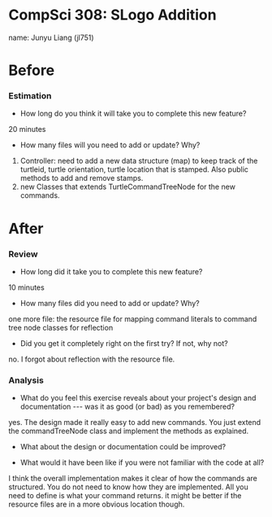 CompSci 308: SLogo Addition
===
name: Junyu Liang (jl751)

# Before

### Estimation

 * How long do you think it will take you to complete this new feature?
 
 20 minutes

 * How many files will you need to add or update? Why?
 
 1. Controller: need to add a new data structure (map) to keep track of the turtleid, turtle orientation, turtle location that is stamped. Also public methods to add and remove stamps.
 2. new Classes that extends TurtleCommandTreeNode for the new commands.

 



# After

### Review

 * How long did it take you to complete this new feature?
 

 10 minutes
 

 * How many files did you need to add or update? Why?
 
 one more file: the resource file for mapping command literals to command tree node classes for reflection
 

 * Did you get it completely right on the first try? If not, why not?

no. I forgot about reflection with the resource file.


### Analysis

 * What do you feel this exercise reveals about your project's design and documentation --- was it as good (or bad) as you remembered?

yes. The design made it really easy to add new commands. You just extend the commandTreeNode class and implement the methods as explained. 
 * What about the design or documentation could be improved?

 * What would it have been like if you were not familiar with the code at all?
 
 I think the overall implementation makes it clear of how the commands are structured. You do not need to know how they are implemented.
 All you need to define is what your command returns. it might be better if the resource files are in a more obvious location though.
